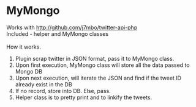 # MyMongo
Works with http://github.com/j7mbo/twitter-api-php<br />
Included - helper and MyMongo classes<br />
<br />
How it works.<br />
1) Plugin scrap twitter in JSON format, pass it to MyMongo class.<br />
2) Upon first execution, MyMongo class will store all the data passed to Mongo DB<br />
3) Upon next execution, will iterate the JSON and find if the tweet ID already exist in the DB<br />
4) If no record, store into DB. Else, pass.<br />
5) Helper class is to pretty print and to linkify the tweets.
